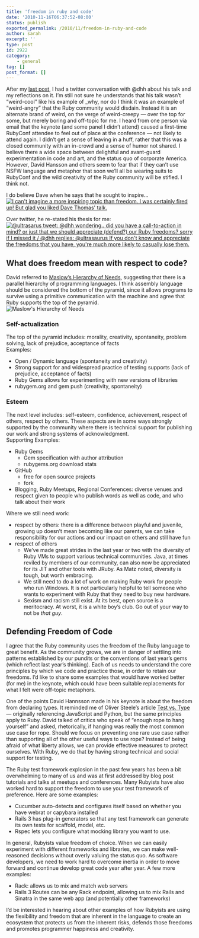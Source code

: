 ```yaml
---
title: 'freedom in ruby and code'
date: '2010-11-16T06:37:52-08:00'
status: publish
exported_permalink: /2010/11/freedom-in-ruby-and-code
author: sarah
excerpt: ''
type: post
id: 2922
category:
    - general
tag: []
post_format: []
---
```

After my [last post](https://www.ultrasaurus.com/sarahblog/2010/11/seek-to-inspire/), I had a twitter conversation with @dhh about his talk and my reflections on it. I’m still not sure he understands that his talk wasn’t “weird-cool” like his example of \_why, nor do I think it was an example of “weird-angry” that the Ruby community would disdain. Instead it is an alternate brand of weird, on the verge of weird-creepy — over the top for some, but merely boring and off-topic for me. I heard from one person via email that the keynote (and some panel I didn’t attend) caused a first-time RubyConf attendee to feel out of place at the conference — not likely to attend again. I didn’t get a sense of leaving in a huff, rather that this was a closed community with an in-crowd and a sense of humor not shared. I believe there a wide space between delightful and avant-guard experimentation in code and art, and the status quo of corporate America. However, David Hansson and others seem to fear that if they can’t use NSFW language and metaphor that soon we’ll all be wearing suits to RubyConf and the wild creativity of the Ruby community will be stifled. I think not.

I do believe Dave when he says that he sought to inspire…  
[![I can't imagine a more inspiring topic than freedom. I was certainly fired up! But glad you liked Dave Thomas' talk.](http://img.skitch.com/20101116-pphxp3iwbue6ytn8bf1f9sat67.png "freedom is inspiring")](http://twitter.com/#!/dhh/status/4268662210957312)

Over twitter, he re-stated his thesis for me:  
[![@ultrasarus tweet: @dhh wondering.. did you have a call-to-action in mind? or just that we should appreciate (defend?) our Ruby freedoms? sorry if I missed it / @dhh replies: @ultrasaurus If you don't know and appreciate the freedoms that you have, you're much more likely to casually lose them.](http://img.skitch.com/20101116-b1nj3ecaq5816k5qrjrrkmgcq4.png "@dhh reply on twiter")](http://twitter.com/#!/dhh/status/4285649351868416)

What does freedom mean with respect to code?
--------------------------------------------

David referred to [Maslow’s Hierarchy of Needs](http://en.wikipedia.org/wiki/Maslow%27s_hierarchy_of_needs), suggesting that there is a parallel hierarchy of programming languages. I think assembly language should be considered the bottom of the pyramid, since it allows programs to survive using a primitive communication with the machine and agree that Ruby supports the top of the pyramid.  
![Maslow's Hierarchy of Needs](http://img.skitch.com/20101116-je6b6738eh31k7pep9hqq3c7qw.medium.jpg)

### Self-actualization

The top of the pyramid includes: morality, creativity, spontaneity, problem solving, lack of prejudice, acceptance of facts  
Examples:

- Open / Dynamic language (spontaneity and creativity)
- Strong support for and widespread practice of testing supports (lack of prejudice, acceptance of facts)
- Ruby Gems allows for experimenting with new versions of libraries
- rubygem.org and gem push (creativity, spontaneity)

### Esteem

The next level includes: self-esteem, confidence, achievement, respect of others, respect by others. These aspects are in some ways strongly supported by the community where there is technical support for publishing our work and strong systems of acknowledgment.  
Supporting Examples:

- Ruby Gems 
  - Gem specification with author attribution
  - rubygems.org download stats
- GitHub 
  - free for open source projects
  - fork
- Blogging, Ruby Meetups, Regional Conferences: diverse venues and respect given to people who publish words as well as code, and who talk about their work

Where we still need work:

- respect by others: there is a difference between playful and juvenile, growing up doesn’t mean becoming like our parents, we can take responsibility for our actions and our impact on others and still have fun
- respect of others 
  - We’ve made great strides in the last year or two with the diversity of Ruby VMs to support various technical communities. Java, at times reviled by members of our community, can also now be appreciated for its JIT and other tools with JRuby. As Matz noted, diversity is tough, but worth embracing.
  - We still need to do a lot of work on making Ruby work for people who run Windows. It is not particularly helpful to tell someone who wants to experiment with Ruby that they need to buy new hardware.
  - Sexism and racism still exist. At its best, open source is a meritocracy. At worst, it is a white boy’s club. Go out of your way to not be *that guy*.

Defending Freedom of Code
-------------------------

I agree that the Ruby community uses the freedom of the Ruby language to great benefit. As the community grows, we are in danger of settling into patterns established by our pundits or the conventions of last year’s gems (which reflect last year’s thinking). Each of us needs to understand the core principles by which we code and practice those, in order to retain our freedoms. I’d like to share some examples that would have worked better (for me) in the keynote, which could have been suitable replacements for what I felt were off-topic metaphors.

One of the points David Hannsson made in his keynote is about the freedom from declaring types. It reminded me of Oliver Steele’s article [Test vs. Type](http://osteele.com/archives/2003/08/test-versus-type) — originally referencing JavaScript and Python, but the same principles apply to Ruby. David talked of critics who speak of “enough rope to hang yourself” and asked, rhetorically, if hanging was really the most common use case for rope. Should we focus on preventing one rare use case rather than supporting all of the other useful ways to use rope? Instead of being afraid of what liberty allows, we can provide effective measures to protect ourselves. With Ruby, we do that by having strong technical and social support for testing.

The Ruby test framework explosion in the past few years has been a bit overwhelming to many of us and was at first addressed by blog post tutorials and talks at meetups and conferences. Many Rubyists have also worked hard to support the freedom to use your test framework of preference. Here are some examples:

- Cucumber auto-detects and configures itself based on whether you have webrat or capybara installed
- Rails 3 has plug-in generators so that any test framework can generate its own tests for scaffold, model, etc.
- Rspec lets you configure what mocking library you want to use.

In general, Rubyists value freedom of choice. When we can easily experiment with different frameworks and libraries, we can make well-reasoned decisions without overly valuing the status quo. As software developers, we need to work hard to overcome inertia in order to move forward and continue develop great code year after year. A few more examples:

- Rack: allows us to mix and match web servers
- Rails 3 Routes can be any Rack endpoint, allowing us to mix Rails and Sinatra in the same web app (and potentially other frameworks)

I’d be interested in hearing about other examples of how Rubyists are using the flexibility and freedom that are inherent in the language to create an ecosystem that protects us from the inherent risks, defends those freedoms and promotes programmer happiness and creativity.